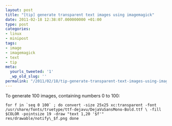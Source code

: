 ```yaml
---
layout: post
title: "[tip] generate transparent text images using imagemagick"
date: 2011-02-18 12:38:07.000000000 +01:00
type: post
categories:
- linux
- minipost
tags:
- image
- imagemagick
- text
- tip
meta:
  yourls_tweeted: '1'
  _wp_old_slug: ''
permalink: "/2011/02/18/tip-generate-transparent-text-images-using-imagemagick/"
---
```

To generate 100 images, containing numbers 0 to 100:

```
for f in `seq 0 100` ; do convert -size 25x25 xc:transparent -font /usr/share/fonts/truetype/ttf-dejavu/DejaVuSansMono-Bold.ttf \ -fill $COLOR -pointsize 19 -draw "text 1,20 '$f'" res/drawable/notify\_$f.png done
```
